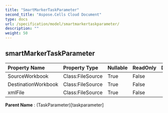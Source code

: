 ```yaml
---
title: "SmartMarkerTaskParameter"
second_title: "Aspose.Cells Cloud Document"
type: docs
url: /specification/model/smartmarkertaskparameter/
description: ""
weight: 50
---
```


## **smartMarkerTaskParameter**

 

| Property Name | Property Type | Nullable |  ReadOnly | DefaultValue | Description | 
| :- | :- | :- |:- |  :- | :- |
| SourceWorkbook | Class:FileSource | True |  False |  |  |  
| DestinationWorkbook | Class:FileSource | True |  False |  |  |  
| xmlFile | Class:FileSource | True |  False |  |  |  

**Parent Name** : (TaskParameter)[taskparameter]

